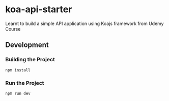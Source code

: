 # koa-api-starter
Learnt to build a simple API application using Koajs framework from Udemy Course

## Development
### Building the Project

    npm install

### Run the Project

    npm run dev
